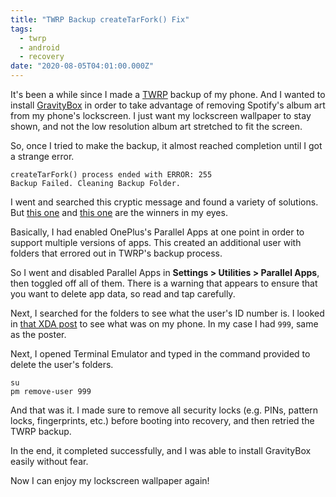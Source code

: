 ```yaml
---
title: "TWRP Backup createTarFork() Fix"
tags:
  - twrp
  - android
  - recovery
date: "2020-08-05T04:01:00.000Z"
---
```


It's been a while since I made a [TWRP](https://twrp.me/about/) backup of my phone. And I wanted to install [GravityBox](https://forum.xda-developers.com/xposed/modules/app-gravitybox-v9-0-0-beta-1-android-9-t3908768) in order to take advantage of removing Spotify's album art from my phone's lockscreen. I just want my lockscreen wallpaper to stay shown, and not the low resolution album art stretched to fit the screen.

So, once I tried to make the backup, it almost reached completion until I got a strange error.

```
createTarFork() process ended with ERROR: 255
Backup Failed. Cleaning Backup Folder.
```

I went and searched this cryptic message and found a variety of solutions. But [this one](https://android.stackexchange.com/a/205453) and [this one](https://android.stackexchange.com/a/216667) are the winners in my eyes.

Basically, I had enabled OnePlus's Parallel Apps at one point in order to support multiple versions of apps. This created an additional user with folders that errored out in TWRP's backup process.

So I went and disabled Parallel Apps in **Settings > Utilities > Parallel Apps**, then toggled off all of them. There is a warning that appears to ensure that you want to delete app data, so read and tap carefully.

Next, I searched for the folders to see what the user's ID number is. I looked in [that XDA post](https://forum.xda-developers.com/showpost.php?p=75047135&postcount=4) to see what was on my phone. In my case I had `999`, same as the poster.

Next, I opened Terminal Emulator and typed in the command provided to delete the user's folders.

```
su
pm remove-user 999
```

And that was it. I made sure to remove all security locks (e.g. PINs, pattern locks, fingerprints, etc.) before booting into recovery, and then retried the TWRP backup.

In the end, it completed successfully, and I was able to install GravityBox easily without fear.

Now I can enjoy my lockscreen wallpaper again!